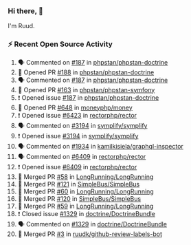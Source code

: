 ### Hi there, 👋

I'm Ruud.
 
### :zap: Recent Open Source Activity

<!--START_SECTION:activity-->
1. 🗣 Commented on [#187](https://github.com/phpstan/phpstan-doctrine/issues/187) in [phpstan/phpstan-doctrine](https://github.com/phpstan/phpstan-doctrine)
2. 💪 Opened PR [#188](https://github.com/phpstan/phpstan-doctrine/pull/188) in [phpstan/phpstan-doctrine](https://github.com/phpstan/phpstan-doctrine)
3. 🗣 Commented on [#187](https://github.com/phpstan/phpstan-doctrine/issues/187) in [phpstan/phpstan-doctrine](https://github.com/phpstan/phpstan-doctrine)
4. 💪 Opened PR [#163](https://github.com/phpstan/phpstan-symfony/pull/163) in [phpstan/phpstan-symfony](https://github.com/phpstan/phpstan-symfony)
5. ❗️ Opened issue [#187](https://github.com/phpstan/phpstan-doctrine/issues/187) in [phpstan/phpstan-doctrine](https://github.com/phpstan/phpstan-doctrine)
6. 💪 Opened PR [#648](https://github.com/moneyphp/money/pull/648) in [moneyphp/money](https://github.com/moneyphp/money)
7. ❗️ Opened issue [#6423](https://github.com/rectorphp/rector/issues/6423) in [rectorphp/rector](https://github.com/rectorphp/rector)
8. 🗣 Commented on [#3194](https://github.com/symplify/symplify/issues/3194) in [symplify/symplify](https://github.com/symplify/symplify)
9. ❗️ Opened issue [#3194](https://github.com/symplify/symplify/issues/3194) in [symplify/symplify](https://github.com/symplify/symplify)
10. 🗣 Commented on [#1934](https://github.com/kamilkisiela/graphql-inspector/issues/1934) in [kamilkisiela/graphql-inspector](https://github.com/kamilkisiela/graphql-inspector)
11. 🗣 Commented on [#6409](https://github.com/rectorphp/rector/issues/6409) in [rectorphp/rector](https://github.com/rectorphp/rector)
12. ❗️ Opened issue [#6409](https://github.com/rectorphp/rector/issues/6409) in [rectorphp/rector](https://github.com/rectorphp/rector)
13. 🎉 Merged PR [#58](https://github.com/LongRunning/LongRunning/pull/58) in [LongRunning/LongRunning](https://github.com/LongRunning/LongRunning)
14. 🎉 Merged PR [#121](https://github.com/SimpleBus/SimpleBus/pull/121) in [SimpleBus/SimpleBus](https://github.com/SimpleBus/SimpleBus)
15. 🎉 Merged PR [#60](https://github.com/LongRunning/LongRunning/pull/60) in [LongRunning/LongRunning](https://github.com/LongRunning/LongRunning)
16. 🎉 Merged PR [#120](https://github.com/SimpleBus/SimpleBus/pull/120) in [SimpleBus/SimpleBus](https://github.com/SimpleBus/SimpleBus)
17. 🎉 Merged PR [#59](https://github.com/LongRunning/LongRunning/pull/59) in [LongRunning/LongRunning](https://github.com/LongRunning/LongRunning)
18. ❗️ Closed issue [#1329](https://github.com/doctrine/DoctrineBundle/issues/1329) in [doctrine/DoctrineBundle](https://github.com/doctrine/DoctrineBundle)
19. 🗣 Commented on [#1329](https://github.com/doctrine/DoctrineBundle/issues/1329) in [doctrine/DoctrineBundle](https://github.com/doctrine/DoctrineBundle)
20. 🎉 Merged PR [#3](https://github.com/ruudk/github-review-labels-bot/pull/3) in [ruudk/github-review-labels-bot](https://github.com/ruudk/github-review-labels-bot)
<!--END_SECTION:activity-->
